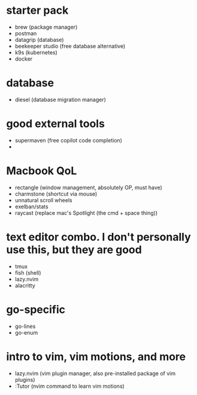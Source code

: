 # starter pack 

- brew (package manager)
- postman
- datagrip (database)
- beekeeper studio (free database alternative)
- k9s (kubernetes)
- docker

# database
- diesel (database migration manager)


# good external tools

- supermaven (free copilot code completion)
- 

# Macbook QoL 

- rectangle (window management, absolutely OP, must have)
- charmstone (shortcut via mouse)
- unnatural scroll wheels 
- exelban/stats
- raycast (replace mac's Spotlight (the cmd + space thing))


# text editor combo. I don't personally use this, but they are good
- tmux
- fish (shell)
- lazy.nvim
- alacritty

# go-specific

- go-lines
- go-enum

# intro to vim, vim motions, and more
- lazy.nvim (vim plugin manager, also pre-installed package of vim plugins)
- :Tutor (nvim command to learn vim motions)
